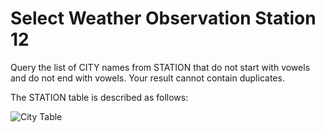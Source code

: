 # Select Weather Observation Station 12
Query the list of CITY names from STATION that do not start with vowels and do not end with vowels. Your result cannot contain duplicates.

The STATION table is described as follows:

![City Table](https://s3.amazonaws.com/hr-challenge-images/9336/1449345840-5f0a551030-Station.jpg)

